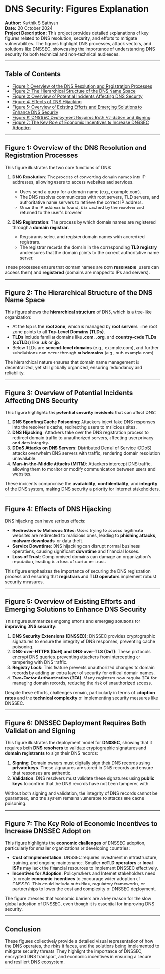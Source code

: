 # DNS Security: Figures Explanation

**Author:** Karthik S Sathyan  
**Date:** 20 October 2024  
**Project Description:** This project provides detailed explanations of key figures related to DNS resolution, security, and efforts to mitigate vulnerabilities. The figures highlight DNS processes, attack vectors, and solutions like DNSSEC, showcasing the importance of understanding DNS security for both technical and non-technical audiences.

---

## Table of Contents

- [Figure 1: Overview of the DNS Resolution and Registration Processes](#figure-1-overview-of-the-dns-resolution-and-registration-processes)
- [Figure 2: The Hierarchical Structure of the DNS Name Space](#figure-2-the-hierarchical-structure-of-the-dns-name-space)
- [Figure 3: Overview of Potential Incidents Affecting DNS Security](#figure-3-overview-of-potential-incidents-affecting-dns-security)
- [Figure 4: Effects of DNS Hijacking](#figure-4-effects-of-dns-hijacking)
- [Figure 5: Overview of Existing Efforts and Emerging Solutions to Enhance DNS Security](#figure-5-overview-of-existing-efforts-and-emerging-solutions-to-enhance-dns-security)
- [Figure 6: DNSSEC Deployment Requires Both Validation and Signing](#figure-6-dnssec-deployment-requires-both-validation-and-signing)
- [Figure 7: The Key Role of Economic Incentives to Increase DNSSEC Adoption](#figure-7-the-key-role-of-economic-incentives-to-increase-dnssec-adoption)

---

## Figure 1: Overview of the DNS Resolution and Registration Processes

This figure illustrates the two core functions of DNS:

1. **DNS Resolution**: The process of converting domain names into IP addresses, allowing users to access websites and services.
   - Users send a query for a domain name (e.g., example.com).
   - The DNS resolver communicates with root servers, TLD servers, and authoritative name servers to retrieve the correct IP address.
   - Once the IP address is found, it is cached by the resolver and returned to the user's browser.

2. **DNS Registration**: The process by which domain names are registered through a **domain registrar**.
   - Registrants select and register domain names with accredited registrars.
   - The registrar records the domain in the corresponding **TLD registry** and ensures that the domain points to the correct authoritative name server.

These processes ensure that domain names are both **resolvable** (users can access them) and **registered** (domains are mapped to IPs and servers).

---

## Figure 2: The Hierarchical Structure of the DNS Name Space

This figure shows the **hierarchical structure** of DNS, which is a tree-like organization:

- At the top is the **root zone**, which is managed by **root servers**. The root zone points to all **Top-Level Domains (TLDs)**.
- **TLDs** include familiar domains like **.com**, **.org**, and **country-code TLDs (ccTLDs)** like **.uk** or **.jp**.
- Below TLDs are **second-level domains** (e.g., example.com), and further subdivisions can occur through **subdomains** (e.g., sub.example.com).
  
The hierarchical nature ensures that domain name management is decentralized, yet still globally organized, ensuring redundancy and reliability.

---

## Figure 3: Overview of Potential Incidents Affecting DNS Security

This figure highlights the **potential security incidents** that can affect DNS:

1. **DNS Spoofing/Cache Poisoning**: Attackers inject fake DNS responses into the resolver's cache, redirecting users to malicious sites.
2. **DNS Hijacking**: Attackers take over the DNS registration process to redirect domain traffic to unauthorized servers, affecting user privacy and data integrity.
3. **DDoS Attacks on DNS Servers**: Distributed Denial of Service (DDoS) attacks overwhelm DNS servers with traffic, rendering domain resolution unavailable.
4. **Man-in-the-Middle Attacks (MITM)**: Attackers intercept DNS traffic, allowing them to monitor or modify communication between users and websites.

These incidents compromise the **availability**, **confidentiality**, and **integrity** of the DNS system, making DNS security a priority for Internet stakeholders.

---

## Figure 4: Effects of DNS Hijacking

DNS hijacking can have serious effects:

- **Redirection to Malicious Sites**: Users trying to access legitimate websites are redirected to malicious ones, leading to **phishing attacks**, **malware downloads**, or data theft.
- **Service Downtime**: DNS hijacking can disrupt normal business operations, causing significant **downtime** and financial losses.
- **Loss of Trust**: Compromised domains can damage an organization's reputation, leading to a loss of customer trust.

This figure emphasizes the importance of securing the DNS registration process and ensuring that **registrars** and **TLD operators** implement robust security measures.

---

## Figure 5: Overview of Existing Efforts and Emerging Solutions to Enhance DNS Security

This figure summarizes ongoing efforts and emerging solutions for **improving DNS security**:

1. **DNS Security Extensions (DNSSEC)**: DNSSEC provides cryptographic signatures to ensure the integrity of DNS responses, preventing cache poisoning.
2. **DNS-over-HTTPS (DoH) and DNS-over-TLS (DoT)**: These protocols encrypt DNS queries, preventing attackers from intercepting or tampering with DNS traffic.
3. **Registry Lock**: This feature prevents unauthorized changes to domain records by adding an extra layer of security for critical domain names.
4. **Two-Factor Authentication (2FA)**: Many registrars now require 2FA for managing domain records, reducing the risk of unauthorized access.

Despite these efforts, challenges remain, particularly in terms of **adoption rates** and the **technical complexity** of implementing security measures like DNSSEC.

---

## Figure 6: DNSSEC Deployment Requires Both Validation and Signing

This figure illustrates the deployment model for **DNSSEC**, showing that it requires both **DNS resolvers** to validate cryptographic signatures and **domain registrants** to sign their DNS records:

1. **Signing**: Domain owners must digitally sign their DNS records using **private keys**. These signatures are stored in DNS records and ensure that responses are authentic.
2. **Validation**: DNS resolvers must validate these signatures using **public keys** to confirm that the DNS records have not been tampered with.

Without both signing and validation, the integrity of DNS records cannot be guaranteed, and the system remains vulnerable to attacks like cache poisoning.

---

## Figure 7: The Key Role of Economic Incentives to Increase DNSSEC Adoption

This figure highlights the **economic challenges** of DNSSEC adoption, particularly for smaller organizations or developing countries:

- **Cost of Implementation**: DNSSEC requires investment in infrastructure, training, and ongoing maintenance. Smaller **ccTLD operators** or **local ISPs** may lack the financial resources to implement DNSSEC effectively.
- **Incentives for Adoption**: Policymakers and Internet stakeholders need to create **economic incentives** to encourage wider adoption of DNSSEC. This could include subsidies, regulatory frameworks, or partnerships to lower the cost and complexity of DNSSEC deployment.

The figure stresses that economic barriers are a key reason for the slow global adoption of DNSSEC, even though it is essential for improving DNS security.

---

## Conclusion

These figures collectively provide a detailed visual representation of how the DNS operates, the risks it faces, and the solutions being implemented to mitigate security threats. They highlight the importance of DNSSEC, encrypted DNS transport, and economic incentives in ensuring a secure and resilient DNS ecosystem.

---
